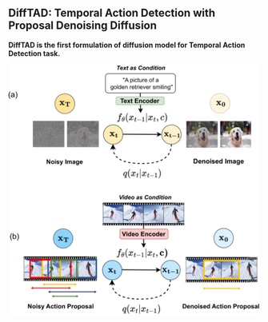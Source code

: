 ## DiffTAD: Temporal Action Detection with Proposal Denoising Diffusion

**DiffTAD is the first formulation of diffusion model for Temporal Action Detection task.**

![](assets/DiffTAD_fig1_v4.png)
